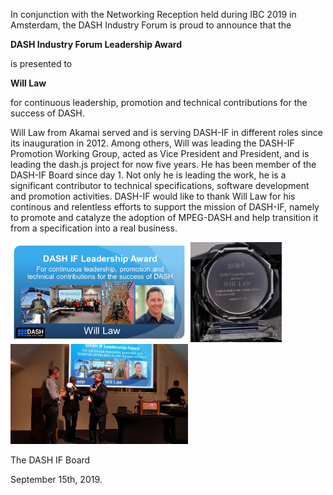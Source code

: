 In conjunction with the Networking Reception held during IBC 2019 in Amsterdam, the DASH Industry Forum is proud to announce that the

**DASH Industry Forum Leadership Award**

is presented to 

**Will Law**

for continuous leadership, promotion and technical contributions for the success of DASH.

Will Law from Akamai served and is serving DASH-IF in different roles since its inauguration in 2012. Among others, Will was leading the DASH-IF Promotion Working Group, acted as Vice President and President, and is leading the dash.js project for now five years. He has been member of the DASH-IF Board since day 1. Not only he is leading the work, he is a significant contributor to technical specifications, software development and promotion activities. DASH-IF would like to thank Will Law for his continous and relentless efforts to support the mission of DASH-IF, namely to promote and catalyze the adoption of MPEG-DASH and help transition it from a specification into a real business.

<div class="member"><a href="https://github.com/Dash-Industry-Forum/Dash-Industry-Forum.github.io/blob/hugo/static/img/2019-09-will-award-1.jpg" target="_blank" rel="noopener noreferrer"><img height="160px"  src="https://github.com/Dash-Industry-Forum/Dash-Industry-Forum.github.io/blob/hugo/static/img/2019-09-will-award-1.jpg" alt="" /></a>
<a href="https://github.com/Dash-Industry-Forum/Dash-Industry-Forum.github.io/blob/hugo/static/img/2019-09-will-award-2.jpeg" target="_blank" rel="noopener noreferrer"><img height="160px"  src="https://github.com/Dash-Industry-Forum/Dash-Industry-Forum.github.io/blob/hugo/static/img/2019-09-will-award-2.jpeg" alt="" /></a>
<a href="https://github.com/Dash-Industry-Forum/Dash-Industry-Forum.github.io/blob/hugo/static/img/2019-09-will-award-3.jpeg" target="_blank" rel="noopener noreferrer"><img height="160px"  src="https://github.com/Dash-Industry-Forum/Dash-Industry-Forum.github.io/blob/hugo/static/img/2019-09-will-award-3.jpeg" alt="" /></a></div>


The DASH IF Board

September 15th, 2019.
